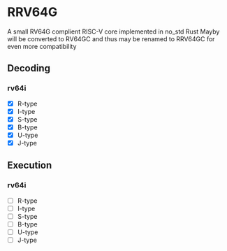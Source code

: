 # RRV64G
A small RV64G complient RISC-V core implemented in no_std Rust
Mayby will be converted to RV64GC and thus may be renamed to RRV64GC for even more compatibility

## Decoding

### rv64i
- [x] R-type
- [x] I-type
- [x] S-type
- [x] B-type
- [x] U-type
- [x] J-type

## Execution

### rv64i
- [ ] R-type
- [ ] I-type
- [ ] S-type
- [ ] B-type
- [ ] U-type
- [ ] J-type
